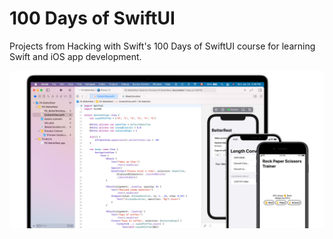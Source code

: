 # 100 Days of SwiftUI
Projects from Hacking with Swift's 100 Days of SwiftUI course for learning Swift and iOS app development.

![100 Days of SwiftUI](readme.png)
